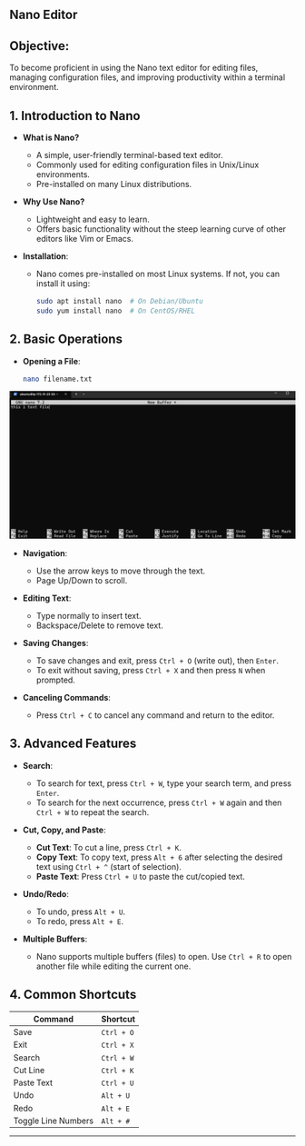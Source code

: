 ## Nano Editor
## Objective:
To become proficient in using the Nano text editor for editing files, managing configuration files, and improving productivity within a terminal environment.

## 1. **Introduction to Nano**
   - **What is Nano?**
     - A simple, user-friendly terminal-based text editor.
     - Commonly used for editing configuration files in Unix/Linux environments.
     - Pre-installed on many Linux distributions.
   
   - **Why Use Nano?**
     - Lightweight and easy to learn.
     - Offers basic functionality without the steep learning curve of other editors like Vim or Emacs.

   - **Installation**:
     - Nano comes pre-installed on most Linux systems. If not, you can install it using:
       ```bash
       sudo apt install nano  # On Debian/Ubuntu
       sudo yum install nano  # On CentOS/RHEL
       ```

## 2. **Basic Operations**
   - **Opening a File**:
     ```bash
     nano filename.txt
     ```
![edit using nano](./images/open_file.png)
   - **Navigation**:
     - Use the arrow keys to move through the text.
     - Page Up/Down to scroll.
   
   - **Editing Text**:
     - Type normally to insert text.
     - Backspace/Delete to remove text.

   - **Saving Changes**:
     - To save changes and exit, press `Ctrl + O` (write out), then `Enter`.
     - To exit without saving, press `Ctrl + X` and then press `N` when prompted.

   - **Canceling Commands**:
     - Press `Ctrl + C` to cancel any command and return to the editor.

## 3. **Advanced Features**
   - **Search**:
     - To search for text, press `Ctrl + W`, type your search term, and press `Enter`.
     - To search for the next occurrence, press `Ctrl + W` again and then `Ctrl + W` to repeat the search.

   - **Cut, Copy, and Paste**:
     - **Cut Text**: To cut a line, press `Ctrl + K`.
     - **Copy Text**: To copy text, press `Alt + 6` after selecting the desired text using `Ctrl + ^` (start of selection).
     - **Paste Text**: Press `Ctrl + U` to paste the cut/copied text.

   - **Undo/Redo**:
     - To undo, press `Alt + U`.
     - To redo, press `Alt + E`.

   - **Multiple Buffers**:
     - Nano supports multiple buffers (files) to open. Use `Ctrl + R` to open another file while editing the current one.

## 4. **Common Shortcuts**
   | Command       | Shortcut         |
   |---------------|------------------|
   | Save          | `Ctrl + O`       |
   | Exit          | `Ctrl + X`       |
   | Search        | `Ctrl + W`       |
   | Cut Line      | `Ctrl + K`       |
   | Paste Text    | `Ctrl + U`       |
   | Undo          | `Alt + U`        |
   | Redo          | `Alt + E`        |
   | Toggle Line Numbers | `Alt + #`  |


---

